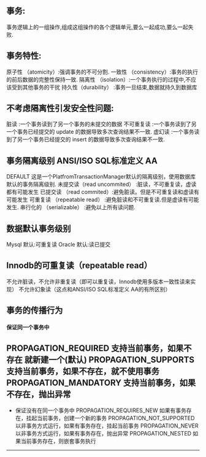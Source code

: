 
## 事务: 
事务逻辑上的一组操作,组成这组操作的各个逻辑单元,要么一起成功,要么一起失败.

## 事务特性: 
原子性 （atomicity）:强调事务的不可分割. 
一致性 （consistency）:事务的执行的前后数据的完整性保持一致. 
隔离性 （isolation）:一个事务执行的过程中,不应该受到其他事务的干扰 
持久性（durability） :事务一旦结束,数据就持久到数据库

## 不考虑隔离性引发安全性问题: 
脏读 :一个事务读到了另一个事务的未提交的数据 
不可重复读 :一个事务读到了另一个事务已经提交的 update 的数据导致多次查询结果不一致. 
虚幻读 :一个事务读到了另一个事务已经提交的 insert 的数据导致多次查询结果不一致.

## 事务隔离级别  ANSI/ISO SQL标准定义  AA
DEFAULT 这是一个PlatfromTransactionManager默认的隔离级别，使用数据库默认的事务隔离级别. 
未提交读（read uncommited） :脏读，不可重复读，虚读都有可能发生 
已提交读 （read commited）:避免脏读。但是不可重复读和虚读有可能发生 
可重复读 （repeatable read） :避免脏读和不可重复读.但是虚读有可能发生. 
串行化的 （serializable） :避免以上所有读问题. 

## 数据默认事务级别
Mysql 默认:可重复读 
Oracle 默认:读已提交

## Innodb的可重复读（repeatable read）
不允许脏读，不允许非重复读（即可以重复读，Innodb使用多版本一致性读来实现）
不允许幻象读（这点和ANSI/ISO SQL标准定义 AA的有所区别）



## 事务的传播行为
#### 保证同一个事务中 
PROPAGATION_REQUIRED 支持当前事务，如果不存在 就新建一个(默认) 
PROPAGATION_SUPPORTS 支持当前事务，如果不存在，就不使用事务 
PROPAGATION_MANDATORY 支持当前事务，如果不存在，抛出异常 
--------------------- 

* 保证没有在同一个事务中 
PROPAGATION_REQUIRES_NEW 如果有事务存在，挂起当前事务，创建一个新的事务 
PROPAGATION_NOT_SUPPORTED 以非事务方式运行，如果有事务存在，挂起当前事务 
PROPAGATION_NEVER 以非事务方式运行，如果有事务存在，抛出异常 
PROPAGATION_NESTED 如果当前事务存在，则嵌套事务执行
--------------------- 


